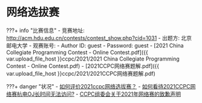 # 网络选拔赛

???+ info "比赛信息"
	- 竞赛地址: http://acm.hdu.edu.cn/contests/contest_show.php?cid=1031
	- 出题方: 北京邮电大学
	- 观赛账号:
    	- Author ID: guest
    	- Password: guest
	- [2021 China Collegiate Programming Contest - Online Contest.pdf]({{ var.upload_file_host }}ccpc/2021/2021 China Collegiate Programming Contest - Online Contest.pdf)
	- [2021CCPC网络赛题解.pdf]({{ var.upload_file_host }}ccpc/2021/2021CCPC网络赛题解.pdf)

???+ danger "状况"
	- [如何评价2021ccpc网络选拔赛？](https://www.zhihu.com/question/483078704)
	- [如何看待2021CCPC网络赛杭电OJ长时间无法访问?](https://www.zhihu.com/question/483112070)
	- [CCPC组委会关于2021年网络赛的致歉声明](https://mp.weixin.qq.com/s?__biz=MzAwNzkzOTM1Mw==&mid=2247484405&idx=1&sn=58e798c0daad450f395683924412ce90)


